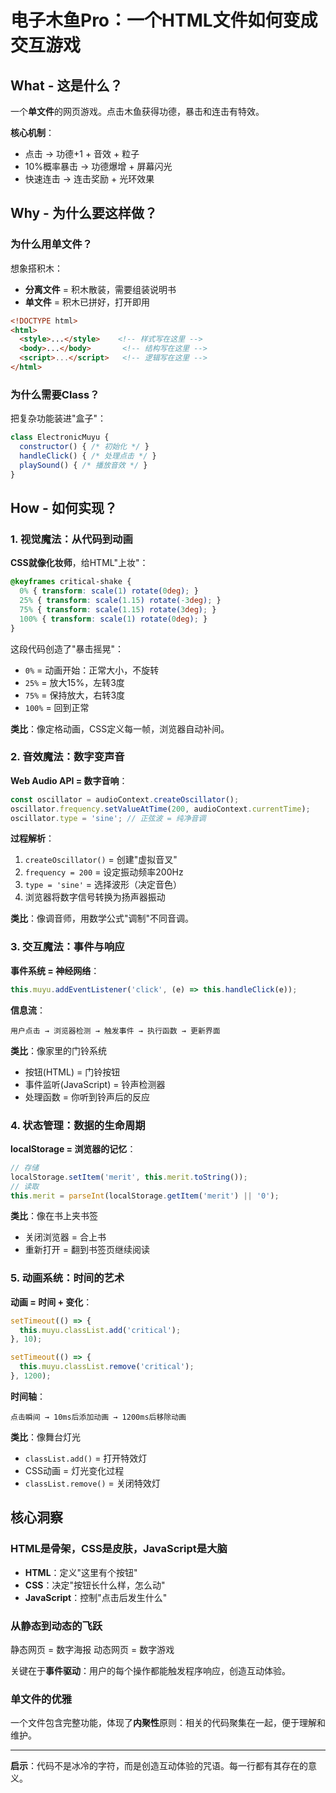 # 电子木鱼Pro：一个HTML文件如何变成交互游戏

## What - 这是什么？

一个**单文件**的网页游戏。点击木鱼获得功德，暴击和连击有特效。

**核心机制**：
- 点击 → 功德+1 + 音效 + 粒子
- 10%概率暴击 → 功德爆增 + 屏幕闪光
- 快速连击 → 连击奖励 + 光环效果

## Why - 为什么要这样做？

### 为什么用单文件？
想象搭积木：
- **分离文件** = 积木散装，需要组装说明书
- **单文件** = 积木已拼好，打开即用

```html
<!DOCTYPE html>
<html>
  <style>...</style>    <!-- 样式写在这里 -->
  <body>...</body>       <!-- 结构写在这里 -->
  <script>...</script>   <!-- 逻辑写在这里 -->
</html>
```

### 为什么需要Class？
把复杂功能装进"盒子"：
```javascript
class ElectronicMuyu {
  constructor() { /* 初始化 */ }
  handleClick() { /* 处理点击 */ }
  playSound() { /* 播放音效 */ }
}
```

## How - 如何实现？

### 1. 视觉魔法：从代码到动画

**CSS就像化妆师**，给HTML"上妆"：

```css
@keyframes critical-shake {
  0% { transform: scale(1) rotate(0deg); }
  25% { transform: scale(1.15) rotate(-3deg); }
  75% { transform: scale(1.15) rotate(3deg); }
  100% { transform: scale(1) rotate(0deg); }
}
```
这段代码创造了"暴击摇晃"：
- `0%` = 动画开始：正常大小，不旋转
- `25%` = 放大15%，左转3度
- `75%` = 保持放大，右转3度  
- `100%` = 回到正常

**类比**：像定格动画，CSS定义每一帧，浏览器自动补间。

### 2. 音效魔法：数字变声音

**Web Audio API = 数字音响**：
```javascript
const oscillator = audioContext.createOscillator();
oscillator.frequency.setValueAtTime(200, audioContext.currentTime);
oscillator.type = 'sine'; // 正弦波 = 纯净音调
```

**过程解析**：
1. `createOscillator()` = 创建"虚拟音叉"
2. `frequency = 200` = 设定振动频率200Hz
3. `type = 'sine'` = 选择波形（决定音色）
4. 浏览器将数字信号转换为扬声器振动

**类比**：像调音师，用数学公式"调制"不同音调。

### 3. 交互魔法：事件与响应

**事件系统 = 神经网络**：
```javascript
this.muyu.addEventListener('click', (e) => this.handleClick(e));
```

**信息流**：
```
用户点击 → 浏览器检测 → 触发事件 → 执行函数 → 更新界面
```

**类比**：像家里的门铃系统
- 按钮(HTML) = 门铃按钮
- 事件监听(JavaScript) = 铃声检测器  
- 处理函数 = 你听到铃声后的反应

### 4. 状态管理：数据的生命周期

**localStorage = 浏览器的记忆**：
```javascript
// 存储
localStorage.setItem('merit', this.merit.toString());
// 读取  
this.merit = parseInt(localStorage.getItem('merit') || '0');
```

**类比**：像在书上夹书签
- 关闭浏览器 = 合上书
- 重新打开 = 翻到书签页继续阅读

### 5. 动画系统：时间的艺术

**动画 = 时间 + 变化**：
```javascript
setTimeout(() => {
  this.muyu.classList.add('critical');
}, 10);

setTimeout(() => {
  this.muyu.classList.remove('critical');  
}, 1200);
```

**时间轴**：
```
点击瞬间 → 10ms后添加动画 → 1200ms后移除动画
```

**类比**：像舞台灯光
- `classList.add()` = 打开特效灯
- CSS动画 = 灯光变化过程
- `classList.remove()` = 关闭特效灯

## 核心洞察

### HTML是骨架，CSS是皮肤，JavaScript是大脑
- **HTML**：定义"这里有个按钮"
- **CSS**：决定"按钮长什么样，怎么动"  
- **JavaScript**：控制"点击后发生什么"

### 从静态到动态的飞跃
静态网页 = 数字海报
动态网页 = 数字游戏

关键在于**事件驱动**：用户的每个操作都能触发程序响应，创造互动体验。

### 单文件的优雅
一个文件包含完整功能，体现了**内聚性**原则：相关的代码聚集在一起，便于理解和维护。

---
**启示**：代码不是冰冷的字符，而是创造互动体验的咒语。每一行都有其存在的意义。 